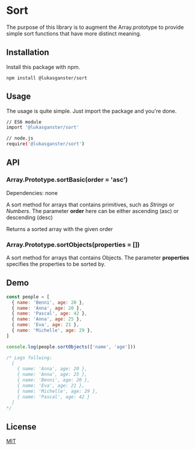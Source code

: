 # Sort

The purpose of this library is to augment the Array.prototype to provide simple sort functions that have more distinct meaning.

## Installation

Install this package with npm.

```
npm install @lukasganster/sort
```

## Usage

The usage is quite simple. Just import the package and you're done.

```bash
// ES6 module
import '@lukasganster/sort'

// node.js
require('@lukasganster/sort')
```

## API

### Array.Prototype.sortBasic(order = 'asc')

Dependencies: none

A sort method for arrays that contains primitives, such as _Strings_ or _Numbers_. The parameter **order** here can be either ascending (asc) or descending (desc)

Returns a sorted array with the given order

### Array.Prototype.sortObjects(properties = [])

A sort method for arrays that contains Objects. The parameter **properties** specifies the properties to be sorted by.

## Demo

```js
const people = [
  { name: 'Benni', age: 20 },
  { name: 'Anna', age: 20 },
  { name: 'Pascal', age: 42 },
  { name: 'Anna', age: 25 },
  { name: 'Eva', age: 21 },
  { name: 'Michelle', age: 29 },
]

console.log(people.sortObjects(['name', 'age']))

/* Logs follwing:
  [
    { name: 'Anna', age: 20 },
    { name: 'Anna', age: 25 },
    { name: 'Benni', age: 20 },
    { name: 'Eva', age: 21 },
    { name: 'Michelle', age: 29 },
    { name: 'Pascal', age: 42 }
  ]
*/
```

## License

[MIT](https://choosealicense.com/licenses/mit/)
